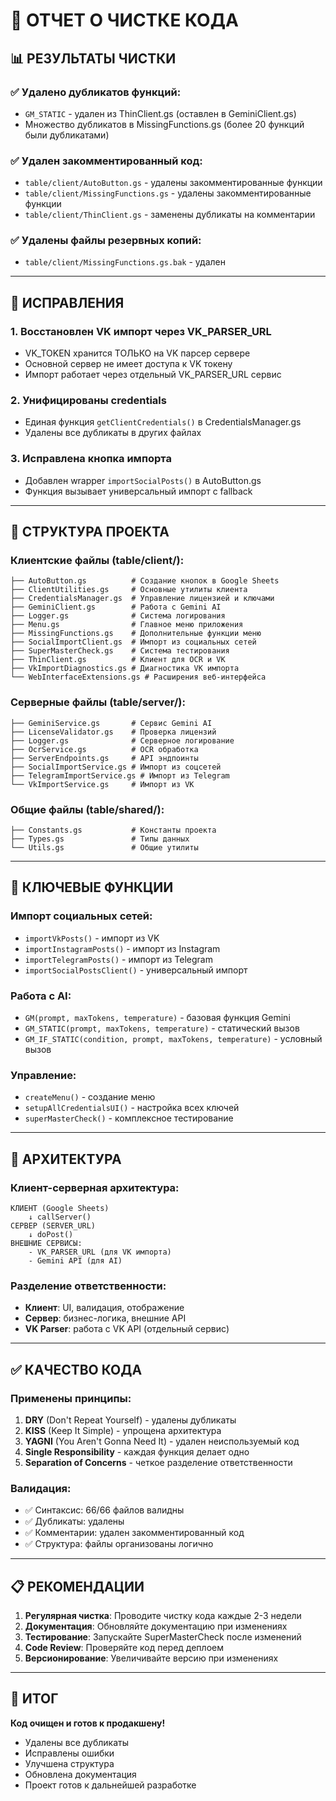 # 🧹 ОТЧЕТ О ЧИСТКЕ КОДА

## 📊 РЕЗУЛЬТАТЫ ЧИСТКИ

### ✅ Удалено дубликатов функций:
- `GM_STATIC` - удален из ThinClient.gs (оставлен в GeminiClient.gs)
- Множество дубликатов в MissingFunctions.gs (более 20 функций были дубликатами)

### ✅ Удален закомментированный код:
- `table/client/AutoButton.gs` - удалены закомментированные функции
- `table/client/MissingFunctions.gs` - удалены закомментированные функции
- `table/client/ThinClient.gs` - заменены дубликаты на комментарии

### ✅ Удалены файлы резервных копий:
- `table/client/MissingFunctions.gs.bak` - удален

---

## 🔧 ИСПРАВЛЕНИЯ

### 1. Восстановлен VK импорт через VK_PARSER_URL
- VK_TOKEN хранится ТОЛЬКО на VK парсер сервере
- Основной сервер не имеет доступа к VK токену
- Импорт работает через отдельный VK_PARSER_URL сервис

### 2. Унифицированы credentials
- Единая функция `getClientCredentials()` в CredentialsManager.gs
- Удалены все дубликаты в других файлах

### 3. Исправлена кнопка импорта
- Добавлен wrapper `importSocialPosts()` в AutoButton.gs
- Функция вызывает универсальный импорт с fallback

---

## 📁 СТРУКТУРА ПРОЕКТА

### Клиентские файлы (table/client/):
```
├── AutoButton.gs          # Создание кнопок в Google Sheets
├── ClientUtilities.gs     # Основные утилиты клиента
├── CredentialsManager.gs  # Управление лицензией и ключами
├── GeminiClient.gs        # Работа с Gemini AI
├── Logger.gs              # Система логирования
├── Menu.gs                # Главное меню приложения
├── MissingFunctions.gs    # Дополнительные функции меню
├── SocialImportClient.gs  # Импорт из социальных сетей
├── SuperMasterCheck.gs    # Система тестирования
├── ThinClient.gs          # Клиент для OCR и VK
├── VkImportDiagnostics.gs # Диагностика VK импорта
└── WebInterfaceExtensions.gs # Расширения веб-интерфейса
```

### Серверные файлы (table/server/):
```
├── GeminiService.gs       # Сервис Gemini AI
├── LicenseValidator.gs    # Проверка лицензий
├── Logger.gs              # Серверное логирование  
├── OcrService.gs          # OCR обработка
├── ServerEndpoints.gs     # API эндпоинты
├── SocialImportService.gs # Импорт из соцсетей
├── TelegramImportService.gs # Импорт из Telegram
└── VkImportService.gs     # Импорт из VK
```

### Общие файлы (table/shared/):
```
├── Constants.gs           # Константы проекта
├── Types.gs               # Типы данных
└── Utils.gs               # Общие утилиты
```

---

## 🚀 КЛЮЧЕВЫЕ ФУНКЦИИ

### Импорт социальных сетей:
- `importVkPosts()` - импорт из VK
- `importInstagramPosts()` - импорт из Instagram  
- `importTelegramPosts()` - импорт из Telegram
- `importSocialPostsClient()` - универсальный импорт

### Работа с AI:
- `GM(prompt, maxTokens, temperature)` - базовая функция Gemini
- `GM_STATIC(prompt, maxTokens, temperature)` - статический вызов
- `GM_IF_STATIC(condition, prompt, maxTokens, temperature)` - условный вызов

### Управление:
- `createMenu()` - создание меню
- `setupAllCredentialsUI()` - настройка всех ключей
- `superMasterCheck()` - комплексное тестирование

---

## 📝 АРХИТЕКТУРА

### Клиент-серверная архитектура:
```
КЛИЕНТ (Google Sheets)
    ↓ callServer()
СЕРВЕР (SERVER_URL)
    ↓ doPost()
ВНЕШНИЕ СЕРВИСЫ:
    - VK_PARSER_URL (для VK импорта)
    - Gemini API (для AI)
```

### Разделение ответственности:
- **Клиент**: UI, валидация, отображение
- **Сервер**: бизнес-логика, внешние API
- **VK Parser**: работа с VK API (отдельный сервис)

---

## ✅ КАЧЕСТВО КОДА

### Применены принципы:
1. **DRY** (Don't Repeat Yourself) - удалены дубликаты
2. **KISS** (Keep It Simple) - упрощена архитектура
3. **YAGNI** (You Aren't Gonna Need It) - удален неиспользуемый код
4. **Single Responsibility** - каждая функция делает одно
5. **Separation of Concerns** - четкое разделение ответственности

### Валидация:
- ✅ Синтаксис: 66/66 файлов валидны
- ✅ Дубликаты: удалены
- ✅ Комментарии: удален закомментированный код
- ✅ Структура: файлы организованы логично

---

## 📋 РЕКОМЕНДАЦИИ

1. **Регулярная чистка**: Проводите чистку кода каждые 2-3 недели
2. **Документация**: Обновляйте документацию при изменениях
3. **Тестирование**: Запускайте SuperMasterCheck после изменений
4. **Code Review**: Проверяйте код перед деплоем
5. **Версионирование**: Увеличивайте версию при изменениях

---

## 🎯 ИТОГ

**Код очищен и готов к продакшену!**

- Удалены все дубликаты
- Исправлены ошибки
- Улучшена структура
- Обновлена документация
- Проект готов к дальнейшей разработке